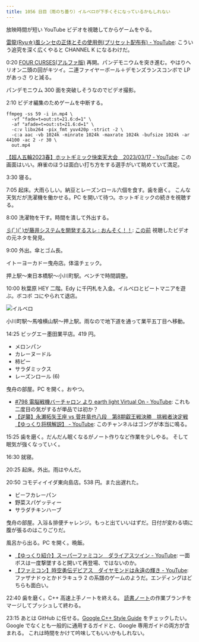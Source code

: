 ```yaml
---
title: 1056 日目（雨のち曇り）イルベロが下手くそになっているかもしれない
---
```


放映時間が短い YouTube ビデオを視聴してからゲームをやる。

[雷龍(Ryu☆)風シンセの正体とその使用例(プリセット配布有) - YouTube](https://www.youtube.com/watch?v=Lrdd0J4oPNI):
こういう追究を深く広くやると CHANNEL K になるわけだ。

0:20 [FOUR CURSES(アルファ版)][dtp23a] 再開。パンデモニウムを突き進む。やはりヘ
リオン二頭の回がキツイ。二連ファイヤーボール＋デモンズランスコンボで LP があっさ
りと減る。

パンデモニウム 300 面を突破しそうなのでビデオ撮影。
<blockquote class="twitter-tweet"
  data-conversation="none"
  data-media-max-width="480" data-theme="dark" data-align="center">
<a href="https://twitter.com/showa_yojyo/status/1636783030806392834"></a>
</blockquote>

2:10 ビデオ編集のためゲームを中断する。

```console
ffmpeg -ss 59 -i in.mp4 \
  -vf "fade=t=out:st=21.6:d=1" \
  -af "afade=t=out:st=21.6:d=1" \
  -c:v libx264 -pix_fmt yuv420p -strict -2 \
  -c:a aac -vb 1024k -minrate 1024k -maxrate 1024k -bufsize 1024k -ar 44100 -ac 2 -r 30 \
  out.mp4
```

[【超人五輪2023春】ホットギミック快楽天大会　2023/03/17 - YouTube](https://www.youtube.com/watch?v=0eFCIjz1ZYk):
この画面はいい。麻雀のほうは面白い打ち方をする選手がいて眺めていて満足。

3:30 寝る。

7:05 起床。大雨らしい。納豆とレーズンロール六個を食す。歯を磨く。
こんな天気だが洗濯機を働かせる。PC を開いて待つ。ホットギミックの続きを視聴する。

8:00 洗濯物を干す。時間を潰して外出する。

[彡(ﾟ)(ﾟ)が藤井システムを開発するスレ : おんそく！！](http://overkill-football.blog.jp/archives/528465.html):
[この前](../02/2023-02-01-diary) 視聴したビデオの元ネタを発見。

9:00 外出。傘とゴム長。

イトーヨーカドー曳舟店。体温チェック。

押上駅～東日本橋駅～小川町駅。ベンチで時間調整。

10:00 秋葉原 HEY 二階。Edy に千円札を入金。イルベロとビートマニアを遊ぶ。ボコボ
コにやられて退店。

![イルベロ](https://pbs.twimg.com/media/Fre0qmHacAAYl4m?format=jpg&name=small)

小川町駅～馬喰横山駅～押上駅。雨なので地下道を通って業平五丁目へ移動。

14:25 ビッグエー墨田業平店。419 円。

* メロンパン
* カレーヌードル
* 柿ピー
* サラダミックス
* レーズンロール (6)

曳舟の部屋。PC を開く。おやつ。

* [#798 電脳戦機バーチャロン より earth light Virtual On - YouTube](https://www.youtube.com/watch?v=OEBfAwgI_H4):
  これも二度目の気がするが単品では初か？
* [【逆襲】永瀬拓矢王座 vs 菅井竜也八段　第8期叡王戦決勝　挑戦者決定戦【ゆっくり将棋解説】 - YouTube](https://www.youtube.com/watch?v=tGqNnc-e4Sk):
  このチャンネルはゴングが本当に鳴る。

15:25 歯を磨く。だんだん眠くなるがノート作りなど作業を少しやる。
そして眠気が強くなっていく。

16:30 就寝。

20:25 起床。外出。雨はやんだ。

20:50 コモディイイダ東向島店。538 円。また出遅れた。

* ビーフカレーパン
* 野菜スパゲッティー
* サラダチキンハーブ

曳舟の部屋。入浴＆排便チャレンジ。もっと出ていいはずだ。日付が変わる頃に腹が張るのはこりごりだ。

風呂から出る。PC を開く。晩飯。

* [【ゆっくり紹介】スーパーファミコン　ダライアスツイン - YouTube](https://www.youtube.com/watch?v=wBSltYdToAY):
  一面ボスは一度撃墜すると開いて再登場、ではないのか。
* [【ファミコン】時空勇伝デビアス　ダイヤモンドは永遠の輝き - YouTube](https://www.youtube.com/watch?v=m_BNpTr0640):
  ファザナドゥとかドラキュラ 2 の系譜のゲームのようだ。エンディングはどちらも面白い。

22:40 歯を磨く。C++ 高速上手ノートを終える。
[読書ノート][note]の作業ブランチをマージしてプッシュして終わる。

23:15 あとは GitHub に任せる。[Google C++ Style Guide](https://google.github.io/styleguide/cppguide.html)
をチェックしたい。Google でなくとも一般的に通用するガイドと、Google 専用ガイドの両方が含まれる。
これは時間をかけて吟味してもいいかもしれない。

[dtp23a]: https://wodifes.net/game/show/520
[note]: https://showa-yojyo.github.io/notebook/
